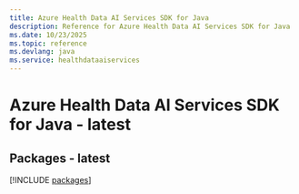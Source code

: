 ```yaml
---
title: Azure Health Data AI Services SDK for Java
description: Reference for Azure Health Data AI Services SDK for Java
ms.date: 10/23/2025
ms.topic: reference
ms.devlang: java
ms.service: healthdataaiservices
---
```

# Azure Health Data AI Services SDK for Java - latest
## Packages - latest
[!INCLUDE [packages](health-data-ai-services-index.md)]